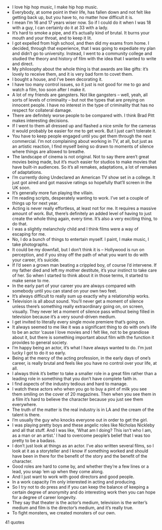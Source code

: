  - I love hip hop music, I make hip hop music.
 - Everybody, at some point in their life, has fallen down and not felt like getting back up, but you have to, no matter how difficult it is.
 - I mean I’m 16 and 17 years wiser now. So if I could do it when I was 18 with a guy, I can certainly do it at 33 with a lady.
 - It’s hard to smoke a pipe, and it’s actually kind of brutal. It burns your mouth and your throat, and to keep it lit.
 - I got expelled from high school, and then did my exams from home. I decided, through that experience, that I was going to expediate my plan and didn’t go to university. Instead, I went to a community college and studied the theory and history of film with the idea that I wanted to write and direct.
 - My philosophy about the whole thing is that awards are like gifts: it’s lovely to receive them, and it is very bad form to covet them.
 - I bought a house, and I’ve been decorating it.
 - I have too many control issues, so it just is not good for me to go and watch a film, too soon after I make it.
 - A lot of my friends are gangsters. Not like gangsters – well, yeah, all sorts of levels of criminality – but not the types that are preying on innocent people. I have no interest in the type of criminality that has no respect for collateral damage.
 - There are definitely worse people to be compared with. I think Brad Pitt makes interesting decisions.
 - If I went to them all dressed up and flashed a nice smile for the cameras it would probably be easier for me to get work. But I just can’t tolerate it.
 - You have to keep people engaged until you get them through the next commercial. I’m not complaining about working in TV, at all, but just as an artistic reaction, I find myself being so drawn to moments of silence where things are allowed to breathe.
 - The landscape of cinema is not original. Not to say there aren’t great movies being made, but it’s much easier for studios to make movies that have built-in audiences. So it’s all remakes, adaptations, a lot of remakes of adaptations.
 - I’m currently doing Undeclared an American TV show set in a college. It just got aired and got massive ratings so hopefully that’ll screen in the UK soon.
 - It’s generally more fun playing the villain.
 - I’m reading scripts, desperately wanting to work. I’ve set a couple of things up for next year.
 - Acting is never really effortless, at least not for me. It requires a massive amount of work. But, there’s definitely an added level of having to just create the whole thing again, every time. It’s also a very exciting thing, to do that.
 - I was a slightly melancholy child and I think films were a way of escaping for me.
 - No, I do a bunch of things to entertain myself. I paint, I make music, I take photographs.
 - It could be my downfall, but I don’t think it is – Hollywood is run on perception, and if you stray off the path of what you want to do with your career, it’s suicide.
 - If I’d seen a grown man beating a crippled boy, of course I’d intervene. If my father died and left my mother destitute, it’s your instinct to take care of her. So when I started to think about it in those terms, it started to make sense to me.
 - In the early part of your career you are always compared with somebody until you can stand on your own two feet.
 - It’s always difficult to really sum up exactly why a relationship works.
 - Television is all about sound. You’ll never get a moment of silence unless there’s something really extraordinary going on, on screen, visually. They never let a moment of silence pass without being filled in television because it’s a very sound-driven medium.
 - I get invited to literally every single movie premiere that’s going on.
 - It always seemed to me like it was a significant thing to do with one’s life to be an actor ’cause I love movies and I felt like, not to be grandiose about it, but there is something important about film with the function it provides to general society.
 - I’m happy being an actor, it’s what I have always wanted to do. I’m just lucky I got to do it so early.
 - Being at the mercy of the acting profession, in the early days of one’s career, is really brutal and feels like you have no control over your life, at all.
 - I always think it’s better to take a smaller role in a great film rather than a leading role in something that you don’t have complete faith in.
 - I find aspects of the industry tedious and hard to manage.
 - I watch these actors who when you go to buy a pint of milk you see them smiling on the cover of 20 magazines. Then when you see them in a film it’s hard to believe the character because you just see them everywhere.
 - The truth of the matter is the real industry is in LA and the cream of the talent is there.
 - I’m usually the guy who knocks everyone out in order to get the girl.
 - I was playing pretty boys and these angelic roles like Nicholas Nickleby and all that stuff. And I was like, ‘What am I doing? This isn’t who I am, as a man or an artist.’ I had to overcome people’s belief that I was too pretty to be a badass.
 - I don’t just look at things as an actor. I’ve also written several films, so I look at it as a storyteller and I know if something worked and should have been in there for the benefit of the story and the benefit of the character.
 - Good roles are hard to come by, and whether they’re a few lines or a lead, you snap ’em up when they come along.
 - And I just want to work with good directors and good people.
 - In a work capacity I’m only interested in acting and producing.
 - So I try not to do press and if you can keep the balance of keeping a certain degree of anonymity and do interesting work then you can hope for a degree of career longevity.
 - They say that theater is the actor’s medium, television is the writer’s medium and film is the director’s medium, and it’s really true.
 - To fight monsters, we created monsters of our own.

41 quotes